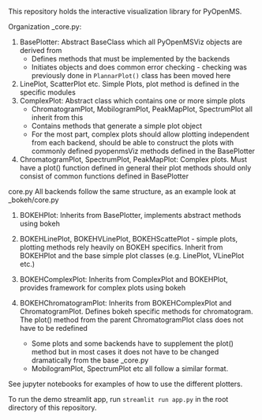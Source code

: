 This repository holds the interactive visualization library for PyOpenMS.


Organization
_core.py:
1. BasePlotter: Abstract BaseClass which all PyOpenMSViz objects are derived from
    - Defines methods that must be implemented by the backends 
    - Initiates objects and does common error checking - checking was previously done in `PlannarPlot()` class has been moved here
3. LinePlot, ScatterPlot etc. Simple Plots, plot method is defined in the specific modules 
4.  ComplexPlot: Abstract class which contains one or more simple plots 
     - ChromatogramPlot, MobilogramPlot, PeakMapPlot, SpectrumPlot all inherit from this
     - Contains methods that generate a simple plot object
     - For the most part, complex plots should allow plotting independent from each backend, should be able to construct the plots with commonly defined pyopenmsViz methods defined in the BasePlotter
5. ChromatogramPlot, SpectrumPlot, PeakMapPlot: Complex plots. Must have a plot() function defined in general their plot methods should only consist of common functions defined in BasePlotter

core.py
All backends follow the same structure, as an example look at _bokeh/core.py
1. BOKEHPlot: Inherits from BasePlotter, implements abstract methods using bokeh
2. BOKEHLinePlot, BOKEHVLinePlot, BOKEHScattePlot - simple plots, plotting methods rely heavily on BOKEH specifics. Inherit from BOKEHPlot and the base simple plot classes (e.g. LinePlot, VLinePlot etc.)
3. BOKEHComplexPlot: Inherits from ComplexPlot and BOKEHPlot, provides framework for complex plots using bokeh

4. BOKEHChromatogramPlot: Inherits  from BOKEHComplexPlot and ChromatogramPlot. Defines bokeh specific methods for chromatogram. The plot() method from the parent ChromatogramPlot class does not have to be redefined 
    - Some plots and some backends have to supplement the plot() method but in most cases it does not have to be changed dramatically from the base _core.py
    - MobilogramPlot, SpectrumPlot etc all follow a similar format.

See jupyter notebooks for examples of how to use the different plotters.

To run the demo streamlit app, run `streamlit run app.py` in the root directory of this repository.
